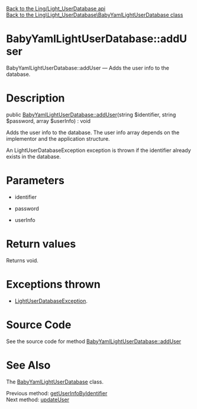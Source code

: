 [Back to the Ling/Light_UserDatabase api](https://github.com/lingtalfi/Light_UserDatabase/blob/master/doc/api/Ling/Light_UserDatabase.md)<br>
[Back to the Ling\Light_UserDatabase\BabyYamlLightUserDatabase class](https://github.com/lingtalfi/Light_UserDatabase/blob/master/doc/api/Ling/Light_UserDatabase/BabyYamlLightUserDatabase.md)


BabyYamlLightUserDatabase::addUser
================



BabyYamlLightUserDatabase::addUser — Adds the user info to the database.




Description
================


public [BabyYamlLightUserDatabase::addUser](https://github.com/lingtalfi/Light_UserDatabase/blob/master/doc/api/Ling/Light_UserDatabase/BabyYamlLightUserDatabase/addUser.md)(string $identifier, string $password, array $userInfo) : void




Adds the user info to the database.
The user info array depends on the implementor and the application structure.

An LightUserDatabaseException exception is thrown if the identifier already exists in the database.




Parameters
================


- identifier

    

- password

    

- userInfo

    


Return values
================

Returns void.


Exceptions thrown
================

- [LightUserDatabaseException](https://github.com/lingtalfi/Light_UserDatabase/blob/master/doc/api/Ling/Light_UserDatabase/Exception/LightUserDatabaseException.md).&nbsp;







Source Code
===========
See the source code for method [BabyYamlLightUserDatabase::addUser](https://github.com/lingtalfi/Light_UserDatabase/blob/master/BabyYamlLightUserDatabase.php#L84-L101)


See Also
================

The [BabyYamlLightUserDatabase](https://github.com/lingtalfi/Light_UserDatabase/blob/master/doc/api/Ling/Light_UserDatabase/BabyYamlLightUserDatabase.md) class.

Previous method: [getUserInfoByIdentifier](https://github.com/lingtalfi/Light_UserDatabase/blob/master/doc/api/Ling/Light_UserDatabase/BabyYamlLightUserDatabase/getUserInfoByIdentifier.md)<br>Next method: [updateUser](https://github.com/lingtalfi/Light_UserDatabase/blob/master/doc/api/Ling/Light_UserDatabase/BabyYamlLightUserDatabase/updateUser.md)<br>

